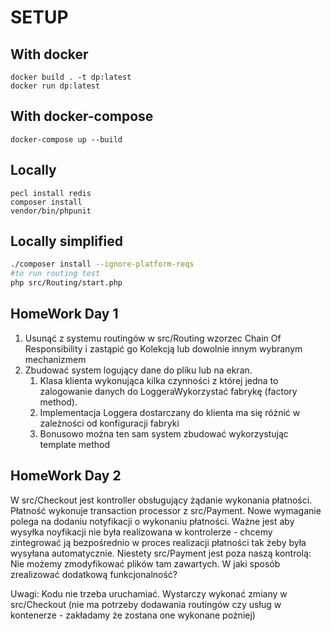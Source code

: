 # SETUP

## With docker
```shell
docker build . -t dp:latest
docker run dp:latest
```

## With docker-compose
```shell
docker-compose up --build
```

## Locally
```shell
pecl install redis
composer install
vendor/bin/phpunit
```

## Locally simplified
```bash
./composer install --ignore-platform-reqs
#to run routing test
php src/Routing/start.php
```

## HomeWork Day 1
1. Usunąć z systemu routingów w src/Routing wzorzec Chain Of Responsibility i zastąpić go Kolekcją lub dowolnie innym wybranym mechanizmem
2. Zbudować system logujący dane do pliku lub na ekran. 
   1. Klasa klienta wykonująca kilka czynności z której jedna to zalogowanie danych do LoggeraWykorzystać fabrykę (factory method). 
   2. Implementacja Loggera dostarczany do klienta ma się różnić w zależności od konfiguracji fabryki 
   3. Bonusowo można ten sam system zbudować wykorzystując template method


## HomeWork Day 2
W src/Checkout jest kontroller obsługujący żądanie wykonania płatności. Płatność wykonuje transaction processor z src/Payment.
Nowe wymaganie polega na dodaniu notyfikacji o wykonaniu płatności. Ważne jest aby wysyłka noyfikacji nie była realizowana w kontrolerze - 
chcemy zintegrować ją bezpośrednio w proces realizacji płatności tak żeby była wysyłana automatycznie. Niestety src/Payment jest poza naszą kontrolą:
Nie możemy zmodyfikować plików tam zawartych. W jaki sposób zrealizować dodatkową funkcjonalność?

Uwagi:
Kodu nie trzeba uruchamiać. Wystarczy wykonać zmiany w src/Checkout (nie ma potrzeby dodawania routingów czy usług w kontenerze - zakładamy że zostana one wykonane pożniej)

